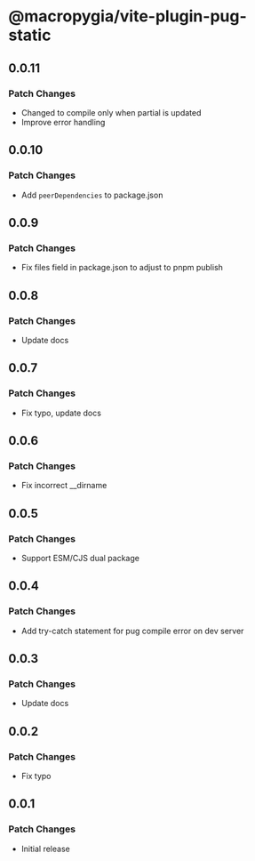 # @macropygia/vite-plugin-pug-static

## 0.0.11

### Patch Changes

- Changed to compile only when partial is updated
- Improve error handling

## 0.0.10

### Patch Changes

- Add `peerDependencies` to package.json

## 0.0.9

### Patch Changes

- Fix files field in package.json to adjust to pnpm publish

## 0.0.8

### Patch Changes

- Update docs

## 0.0.7

### Patch Changes

- Fix typo, update docs

## 0.0.6

### Patch Changes

- Fix incorrect \_\_dirname

## 0.0.5

### Patch Changes

- Support ESM/CJS dual package

## 0.0.4

### Patch Changes

- Add try-catch statement for pug compile error on dev server

## 0.0.3

### Patch Changes

- Update docs

## 0.0.2

### Patch Changes

- Fix typo

## 0.0.1

### Patch Changes

- Initial release
